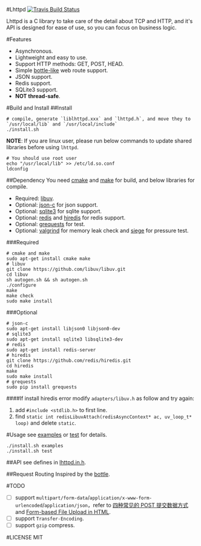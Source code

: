 #Lhttpd
[![Travis Build Status](https://travis-ci.org/loggerhead/lhttpd.svg)](https://travis-ci.org/loggerhead/lhttpd)

Lhttpd is a C library to take care of the detail about TCP and HTTP, and it's API is designed for ease of use, so you can focus on business logic. 

#Features
* Asynchronous.
* Lightweight and easy to use.
* Support HTTP methods: GET, POST, HEAD.
* Simple [bottle-like](http://bottlepy.org/docs/dev/tutorial.html#request-routing) web route support.
* JSON support.
* Redis support.
* SQLite3 support.
* __NOT thread-safe__.

#Build and Install
##Install
```shell
# compile, generate `liblhttpd.xxx` and `lhttpd.h`, and move they to `/usr/local/lib` and `/usr/local/include`
./install.sh
```

**NOTE**: If you are linux user, please run below commands to update shared libraries before using `lhttpd`.

```shell
# You should use root user
echo "/usr/local/lib" >> /etc/ld.so.conf
ldconfig
```

##Dependency
You need [cmake](http://www.cmake.org/) and [make](http://www.gnu.org/software/make/) for build, and below libraries for compile.

* Required: [libuv](https://github.com/libuv/libuv).
* Optional: [json-c](https://github.com/json-c/json-c) for json support.
* Optional: [sqlite3](https://www.sqlite.org/) for sqlite support.
* Optional: [redis](https://github.com/antirez/redis) and [hiredis](https://github.com/redis/hiredis) for redis support.
* Optional: [grequests](https://github.com/kennethreitz/grequests) for test.
* Optional: [valgrind](http://valgrind.org/) for memory leak check and [siege](https://www.joedog.org/siege-home/) for pressure test.

###Required
```shell
# cmake and make
sudo apt-get install cmake make
# libuv
git clone https://github.com/libuv/libuv.git
cd libuv
sh autogen.sh && sh autogen.sh
./configure
make
make check
sudo make install
```

###Optional
```shell
# json-c
sudo apt-get install libjson0 libjson0-dev
# sqlite3
sudo apt-get install sqlite3 libsqlite3-dev
# redis
sudo apt-get install redis-server
# hiredis
git clone https://github.com/redis/hiredis.git
cd hiredis
make
sudo make install
# grequests
sudo pip install grequests
```

####If install hiredis error
modify `adapters/libuv.h` as follow and try again:

1. add `#include <stdlib.h>` to first line.
2. find `static int redisLibuvAttach(redisAsyncContext* ac, uv_loop_t* loop)` and delete `static`.

#Usage
see [examples](https://github.com/loggerhead/lhttpd/tree/master/examples) or [test](https://github.com/loggerhead/lhttpd/tree/master/test) for details.

```shell
./install.sh examples
./install.sh test
```

##API
see defines in [lhttpd.in.h](https://github.com/loggerhead/lhttpd/blob/master/include/lhttpd.in.h).

##Request Routing
Inspired by the [bottle](http://bottlepy.org/docs/dev/tutorial.html#request-routing).

#TODO
* [ ] support `multipart/form-data`/`application/x-www-form-urlencoded`/`application/json`，refer to [四种常见的 POST 提交数据方式](https://www.imququ.com/post/four-ways-to-post-data-in-http.html#toc-2) and [Form-based File Upload in HTML](https://www.ietf.org/rfc/rfc1867.txt).
* [ ] support `Transfer-Encoding`.
* [ ] support `gzip` compress.

#LICENSE
MIT